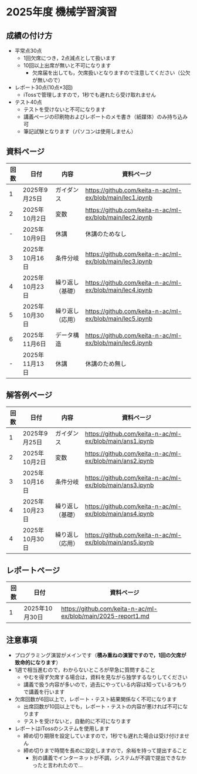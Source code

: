 # 2025年度 機械学習演習

## 成績の付け方
- 平常点30点
  - 1回欠席につき，2点減点として扱います
  - 10回以上出席が無いと不可になります
    - 欠席届を出しても，欠席扱いとなりますので注意してください（公欠が無いので）  
- レポート30点(10点×3回)
  - iTossで管理しますので，1秒でも遅れたら受け取れません 
- テスト40点
  - テストを受けないと不可になります 
  - 講義ページの印刷物およびレポートのメモ書き（紙媒体）のみ持ち込み可
  - 筆記試験となります（パソコンは使用しません）

## 資料ページ
| 回数 | 日付         | 内容 | 資料ページ | 
|---|------------|------|---| 
| 1 | 2025年9月25日 | ガイダンス | https://github.com/keita-n-ac/ml-ex/blob/main/lec1.ipynb | 
| 2 | 2025年10月2日 | 変数 | https://github.com/keita-n-ac/ml-ex/blob/main/lec2.ipynb | 
| - | 2025年10月9日 | 休講 | 休講のためなし | 
| 3 | 2025年10月16日 | 条件分岐 | https://github.com/keita-n-ac/ml-ex/blob/main/lec3.ipynb | 
| 4 | 2025年10月23日 | 繰り返し（基礎） | https://github.com/keita-n-ac/ml-ex/blob/main/lec4.ipynb | 
| 5 | 2025年10月30日 | 繰り返し（応用） | https://github.com/keita-n-ac/ml-ex/blob/main/lec5.ipynb | 
| 6 | 2025年11月6日 | データ構造 | https://github.com/keita-n-ac/ml-ex/blob/main/lec6.ipynb | 
| - | 2025年11月13日 | 休講 | 休講のため無し | 

## 解答例ページ
| 回数 | 日付         | 内容 | 資料ページ | 
|---|------------|------|---| 
| 1 | 2025年9月25日 | ガイダンス | https://github.com/keita-n-ac/ml-ex/blob/main/ans1.ipynb | 
| 2 | 2025年10月2日 | 変数 | https://github.com/keita-n-ac/ml-ex/blob/main/ans2.ipynb |
| 3 | 2025年10月16日 | 条件分岐 | https://github.com/keita-n-ac/ml-ex/blob/main/ans3.ipynb | 
| 4 | 2025年10月23日 | 繰り返し（基礎） | https://github.com/keita-n-ac/ml-ex/blob/main/ans4.ipynb | 
| 4 | 2025年10月30日 | 繰り返し（応用） | https://github.com/keita-n-ac/ml-ex/blob/main/ans5.ipynb | 

## レポートページ
| 回数 | 日付     | 資料ページ | 
|---|---------------| ---------------| 
| 1 | 2025年10月30日 | https://github.com/keita-n-ac/ml-ex/blob/main/2025-report1.md | 

## 注意事項
- プログラミング演習がメインです（**積み重ねの演習ですので，1回の欠席が致命的になります**）
- 1週で相当進むので，わからないところが早急に質問すること
  - やむを得ず欠席する場合は，資料を見ながら独学するなりしてください
  - 講義で扱う内容が多いので，過去にやっている内容は知っているつもりで講義を行います
- 欠席回数が6回以上で，レポート・テスト結果関係なく不可になります
  - 出席回数が10回以上でも，レポート・テストの内容が悪ければ不可になります
  - テストを受けないと，自動的に不可になります
- レポートはiTossのシステムを使用します
  - 締め切り期限を設定していますので，1秒でも遅れた場合は受け付けません
  - 締め切りまで時間を長めに設定しますので，余裕を持って提出すること
    - 別の講義でインターネットが不調，システムが不調で提出できなかったと言われたので…  
